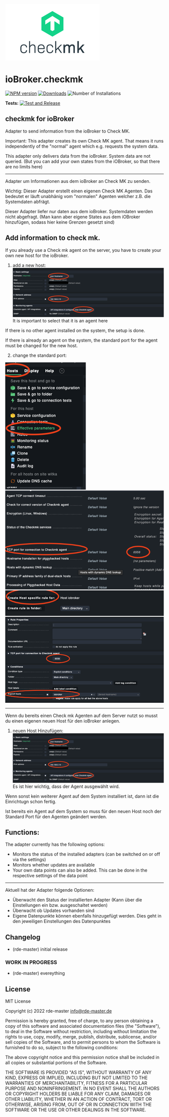 ![Logo](admin/checkmk_logo.png)
# ioBroker.checkmk

[![NPM version](https://img.shields.io/npm/v/iobroker.template.svg)](https://www.npmjs.com/package/iobroker.template)
[![Downloads](https://img.shields.io/npm/dm/iobroker.template.svg)](https://www.npmjs.com/package/iobroker.template)
![Number of Installations](https://iobroker.live/badges/template-installed.svg)


**Tests:** [![Test and Release](https://github.com/rde-master/ioBroker.checkmk/actions/workflows/test-and-release.yml/badge.svg)](https://github.com/rde-master/ioBroker.checkmk/actions/workflows/test-and-release.yml)

## checkmk for ioBroker

Adapter to send information from the ioBroker to Check MK.

Important:
This adapter creates its own Check MK agent.
That means it runs independently of the "normal" agent which e.g. requests the system data.

This adapter only delivers data from the ioBroker. System data are not queried.
(But you can add your own states from the iOBroker, so that there are no limits here)

---

Adapter um Informationen aus dem ioBroker an Check MK zu senden.

Wichtig:
Dieser Adapter erstellt einen eigenen Check MK Agenten.
Das bedeutet er läuft unabhänig vom "normalen" Agenten welcher z.B. die Systemdaten abfrägt.

Dieser Adapter liefer nur daten aus dem ioBroker. Systemdaten werden nicht abgefragt.
(Man kann aber eigene States aus dem iOBroker hinzufügen, sodass hier keine Grenzen gesetzt sind)

## Add information to check mk.
If you already use a Check mk agent on the server, you have to create your own new host for the ioBroker.
1. add a new host:
![image](images/add_host.png)
It is important to select that it is an agent here

If there is no other agent installed on the system, the setup is done.

If there is already an agent on the system, the standard port for the agent must be changed for the new host.

2. change the standard port:

![image](images/change_port1.png)
![image](images/change_port2.png)
![image](images/change_port3.png)
![image](images/change_port4.png)

---
Wenn du bereits einen Check mk Agenten auf dem Server nutzt so musst du einen eigenen neuen Host für den ioBroker anlegen.
1. neuen Host Hinzufügen:
![image](images/add_host.png)
Es ist hier wichtig, dass der Agent ausgewählt wird.

Wenn sonst kein weiterer Agent auf dem System installiert ist, dann ist die Einrichtugn schon fertig.

Ist bereits ein Agent auf dem System so muss für den neuen Host noch der Standard Port für den Agenten geändert werden.


## Functions:
The adapter currently has the following options:
- Monitors the status of the installed adapters (can be switched on or off via the settings)
- Monitors whether updates are available
- Your own data points can also be added.
This can be done in the respective settings of the data point

--- 

Aktuell hat der Adapter folgende Optionen:
- Überwacht den Status der installierten Adapter (Kann über die Einstellungen ein bzw. ausgeschaltet werden)
- Überwacht ob Updates vorhanden sind
- Eigene Datenpunkte können ebenfalls hinzugefügt werden.
Dies geht in den jeweiligen Einstellungen des Datenpunktes




## Changelog

* (rde-master) initial release

### **WORK IN PROGRESS**
* (rde-master) evereything

## License
MIT License

Copyright (c) 2022 rde-master <info@rde-master.de>

Permission is hereby granted, free of charge, to any person obtaining a copy
of this software and associated documentation files (the "Software"), to deal
in the Software without restriction, including without limitation the rights
to use, copy, modify, merge, publish, distribute, sublicense, and/or sell
copies of the Software, and to permit persons to whom the Software is
furnished to do so, subject to the following conditions:

The above copyright notice and this permission notice shall be included in all
copies or substantial portions of the Software.

THE SOFTWARE IS PROVIDED "AS IS", WITHOUT WARRANTY OF ANY KIND, EXPRESS OR
IMPLIED, INCLUDING BUT NOT LIMITED TO THE WARRANTIES OF MERCHANTABILITY,
FITNESS FOR A PARTICULAR PURPOSE AND NONINFRINGEMENT. IN NO EVENT SHALL THE
AUTHORS OR COPYRIGHT HOLDERS BE LIABLE FOR ANY CLAIM, DAMAGES OR OTHER
LIABILITY, WHETHER IN AN ACTION OF CONTRACT, TORT OR OTHERWISE, ARISING FROM,
OUT OF OR IN CONNECTION WITH THE SOFTWARE OR THE USE OR OTHER DEALINGS IN THE
SOFTWARE.